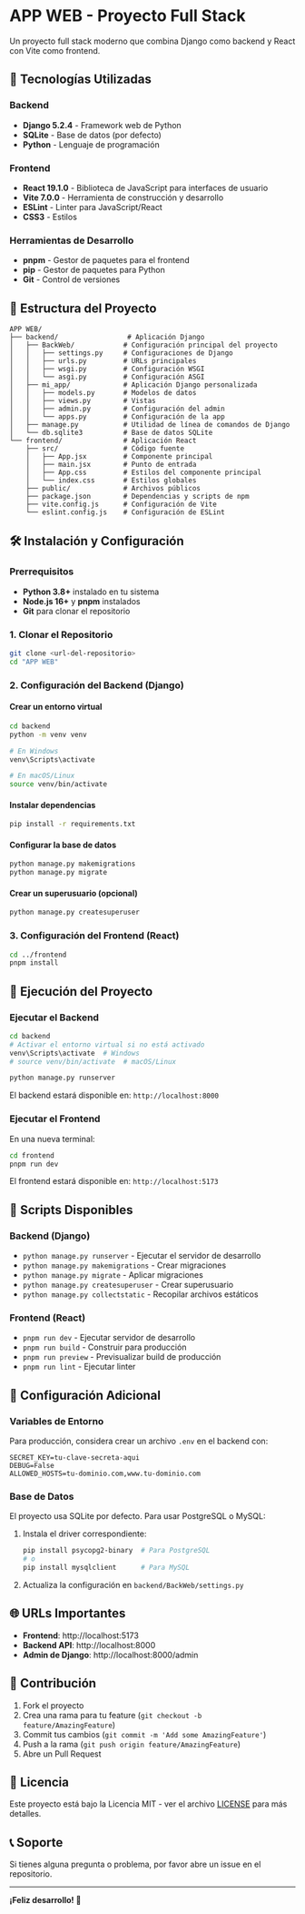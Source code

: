# APP WEB - Proyecto Full Stack

Un proyecto full stack moderno que combina Django como backend y React con Vite como frontend.

## 🚀 Tecnologías Utilizadas

### Backend
- **Django 5.2.4** - Framework web de Python
- **SQLite** - Base de datos (por defecto)
- **Python** - Lenguaje de programación

### Frontend
- **React 19.1.0** - Biblioteca de JavaScript para interfaces de usuario
- **Vite 7.0.0** - Herramienta de construcción y desarrollo
- **ESLint** - Linter para JavaScript/React
- **CSS3** - Estilos

### Herramientas de Desarrollo
- **pnpm** - Gestor de paquetes para el frontend
- **pip** - Gestor de paquetes para Python
- **Git** - Control de versiones

## 📁 Estructura del Proyecto

```
APP WEB/
├── backend/                 # Aplicación Django
│   ├── BackWeb/            # Configuración principal del proyecto
│   │   ├── settings.py     # Configuraciones de Django
│   │   ├── urls.py         # URLs principales
│   │   ├── wsgi.py         # Configuración WSGI
│   │   └── asgi.py         # Configuración ASGI
│   ├── mi_app/             # Aplicación Django personalizada
│   │   ├── models.py       # Modelos de datos
│   │   ├── views.py        # Vistas
│   │   ├── admin.py        # Configuración del admin
│   │   └── apps.py         # Configuración de la app
│   ├── manage.py           # Utilidad de línea de comandos de Django
│   └── db.sqlite3          # Base de datos SQLite
└── frontend/               # Aplicación React
    ├── src/                # Código fuente
    │   ├── App.jsx         # Componente principal
    │   ├── main.jsx        # Punto de entrada
    │   ├── App.css         # Estilos del componente principal
    │   └── index.css       # Estilos globales
    ├── public/             # Archivos públicos
    ├── package.json        # Dependencias y scripts de npm
    ├── vite.config.js      # Configuración de Vite
    └── eslint.config.js    # Configuración de ESLint
```

## 🛠️ Instalación y Configuración

### Prerrequisitos

- **Python 3.8+** instalado en tu sistema
- **Node.js 16+** y **pnpm** instalados
- **Git** para clonar el repositorio

### 1. Clonar el Repositorio

```bash
git clone <url-del-repositorio>
cd "APP WEB"
```

### 2. Configuración del Backend (Django)

#### Crear un entorno virtual
```bash
cd backend
python -m venv venv

# En Windows
venv\Scripts\activate

# En macOS/Linux
source venv/bin/activate
```

#### Instalar dependencias
```bash
pip install -r requirements.txt
```

#### Configurar la base de datos
```bash
python manage.py makemigrations
python manage.py migrate
```

#### Crear un superusuario (opcional)
```bash
python manage.py createsuperuser
```

### 3. Configuración del Frontend (React)

```bash
cd ../frontend
pnpm install
```

## 🚀 Ejecución del Proyecto

### Ejecutar el Backend

```bash
cd backend
# Activar el entorno virtual si no está activado
venv\Scripts\activate  # Windows
# source venv/bin/activate  # macOS/Linux

python manage.py runserver
```

El backend estará disponible en: `http://localhost:8000`

### Ejecutar el Frontend

En una nueva terminal:

```bash
cd frontend
pnpm run dev
```

El frontend estará disponible en: `http://localhost:5173`

## 📝 Scripts Disponibles

### Backend (Django)
- `python manage.py runserver` - Ejecutar el servidor de desarrollo
- `python manage.py makemigrations` - Crear migraciones
- `python manage.py migrate` - Aplicar migraciones
- `python manage.py createsuperuser` - Crear superusuario
- `python manage.py collectstatic` - Recopilar archivos estáticos

### Frontend (React)
- `pnpm run dev` - Ejecutar servidor de desarrollo
- `pnpm run build` - Construir para producción
- `pnpm run preview` - Previsualizar build de producción
- `pnpm run lint` - Ejecutar linter

## 🔧 Configuración Adicional

### Variables de Entorno

Para producción, considera crear un archivo `.env` en el backend con:

```env
SECRET_KEY=tu-clave-secreta-aqui
DEBUG=False
ALLOWED_HOSTS=tu-dominio.com,www.tu-dominio.com
```

### Base de Datos

El proyecto usa SQLite por defecto. Para usar PostgreSQL o MySQL:

1. Instala el driver correspondiente:
   ```bash
   pip install psycopg2-binary  # Para PostgreSQL
   # o
   pip install mysqlclient      # Para MySQL
   ```

2. Actualiza la configuración en `backend/BackWeb/settings.py`

## 🌐 URLs Importantes

- **Frontend**: http://localhost:5173
- **Backend API**: http://localhost:8000
- **Admin de Django**: http://localhost:8000/admin

## 🤝 Contribución

1. Fork el proyecto
2. Crea una rama para tu feature (`git checkout -b feature/AmazingFeature`)
3. Commit tus cambios (`git commit -m 'Add some AmazingFeature'`)
4. Push a la rama (`git push origin feature/AmazingFeature`)
5. Abre un Pull Request

## 📄 Licencia

Este proyecto está bajo la Licencia MIT - ver el archivo [LICENSE](LICENSE) para más detalles.

## 📞 Soporte

Si tienes alguna pregunta o problema, por favor abre un issue en el repositorio.

---

**¡Feliz desarrollo! 🎉**
